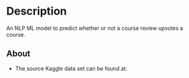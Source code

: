# **Description**

An NLP ML model to predict whether or not a course review upvotes a course. 

## **About**
- The source Kaggle data set can be found at:

